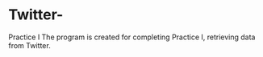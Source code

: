 # Twitter-
Practice I
The program is created for completing Practice I, retrieving data from Twitter. 
